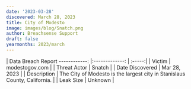 ```yaml
---
date: '2023-03-28'
discovered: March 28, 2023
title: City of Modesto
image: images/blog/Snatch.png
author: Breachsense Support
draft: false
yearmonths: 2023/march
---
```



| Data Breach Report
------------:     |:-------------:    | :-----:|
| Victim      | modestogov.com      | 
| Threat Actor      | Snatch      | 
| Date Discovered      | Mar 28, 2023      | 
| Description      | The City of Modesto is the largest city in Stanislaus County, California.      | 
| Leak Size      | Unknown      | 

